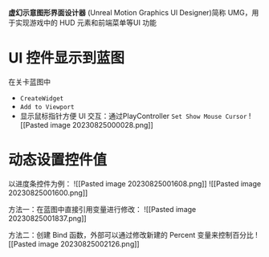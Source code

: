 **虚幻示意图形界面设计器** (Unreal Motion Graphics Ul Designer)简称 UMG，用于实现游戏中的 HUD 元素和前端菜单等UI 功能

# UI 控件显示到蓝图
在关卡蓝图中
-  `CreateWidget` 
-  `Add to Viewport`
-  显示鼠标指针方便 UI 交互：通过PlayController `Set Show Mouse Cursor`
![[Pasted image 20230825000028.png]]

# 动态设置控件值
以进度条控件为例：
![[Pasted image 20230825001608.png]]
![[Pasted image 20230825001600.png]]

方法一：在蓝图中直接引用变量进行修改：
![[Pasted image 20230825001837.png]]

方法二：创建 Bind 函数，外部可以通过修改新建的 Percent 变量来控制百分比
![[Pasted image 20230825002126.png]]